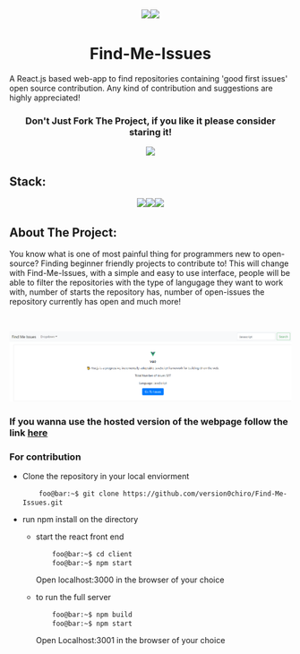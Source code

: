 # <p align="center"><img src="https://img.icons8.com/emoji/48/000000/magnifying-glass-tilted-right-emoji.png"/><img src="https://img.icons8.com/emoji/48/000000/magnifying-glass-tilted-left-emoji.png"/></p>


# <h1 align="center">Find-Me-Issues </h1>
A React.js based web-app to find repositories containing 'good first issues' open source contribution. Any kind of contribution  and suggestions are highly appreciated!

### <p align="center">Don't Just Fork The Project, if you like it please consider staring it!<p align="center"><img src="https://img.icons8.com/bubbles/50/000000/star.png"/> 

## Stack:
<p align="center"><img src="https://img.icons8.com/bubbles/50/000000/react.png"/><img src="https://img.icons8.com/dusk/50/000000/javascript.png"/><img src="https://img.icons8.com/cute-clipart/50/000000/github.png"/></p>

## About The Project:
You know what is one of most painful thing for programmers new to open-source? Finding beginner friendly projects to contribute to! This will change with Find-Me-Issues, 
with a simple and easy to use interface, people will be able to filter the repositories with the type of langugage they want to work with, number of starts the repository has,
number of open-issues the repository currently has open and much more!

<br>

![Webpage](assets/main_website.PNG?raw=true)


### If you wanna use the hosted version of the webpage follow the link [here](https://find-me-issues.herokuapp.com/)


### For contribution
- Clone the repository in your local enviorment

    ```console
        foo@bar:~$ git clone https://github.com/version0chiro/Find-Me-Issues.git
    ```
- run npm install on the directory 
  - start the react front end 
    ```console
        foo@bar:~$ cd client
        foo@bar:~$ npm start
    ```
    Open localhost:3000 in the browser of your choice
    
  - to run the full server
    ```console
        foo@bar:~$ npm build
        foo@bar:~$ npm start
    ```
    Open Localhost:3001 in the browser of your choice
  
